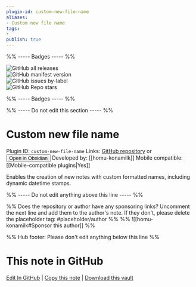 ```yaml
---
plugin-id: custom-new-file-name
aliases:
- Custom new file name
tags: 
- 
publish: true
---
```


%% ----- Badges ----- %%

![GitHub all releases](https://img.shields.io/github/downloads/homu-konamilk/obsidian-custom-new-file-name/total?color=573E7A&logo=github&style=for-the-badge)   
![GitHub manifest version](https://img.shields.io/github/manifest-json/v/homu-konamilk/obsidian-custom-new-file-name?color=573E7A&logo=github&style=for-the-badge)   
![GitHub issues by-label](https://img.shields.io/github/issues/homu-konamilk/obsidian-custom-new-file-name/help%20wanted?color=573E7A&logo=github&style=for-the-badge)   
![GitHub Repo stars](https://img.shields.io/github/stars/homu-konamilk/obsidian-custom-new-file-name?color=573E7A&logo=github&style=for-the-badge)

%% ----- Badges ----- %%

%% ----- Do not edit this section ----- %%

# Custom new file name

Plugin ID: `custom-new-file-name`
Links: [GitHub repository](https://github.com/homu-konamilk/obsidian-custom-new-file-name) or [<button id=HH>Open in Obsidian</button>](obsidian://show-plugin?id=custom-new-file-name)
Developed by: [[homu-konamilk]]
Mobile compatible: [[Mobile-compatible plugins|Yes]]

Enables the creation of new notes with custom formatted names, including dynamic datetime stamps.

%% ----- Do not edit anything above this line ----- %% 

%% Does the repository or author have any sponsoring links? Uncomment the next line and add them to the author's note. If they don't, please delete the placeholder tag: #placeholder/author %%
%% ![[homu-konamilk#Sponsor this author]] %%

%% Hub footer: Please don't edit anything below this line %%

# This note in GitHub

<span class="git-footer">[Edit In GitHub](https://github.dev/obsidian-community/obsidian-hub/blob/main/02%20-%20Community%20Expansions/02.05%20All%20Community%20Expansions/Plugins/custom-new-file-name.md "git-hub-edit-note") | [Copy this note](https://raw.githubusercontent.com/obsidian-community/obsidian-hub/main/02%20-%20Community%20Expansions/02.05%20All%20Community%20Expansions/Plugins/custom-new-file-name.md "git-hub-copy-note") | [Download this vault](https://github.com/obsidian-community/obsidian-hub/archive/refs/heads/main.zip "git-hub-download-vault") </span>
